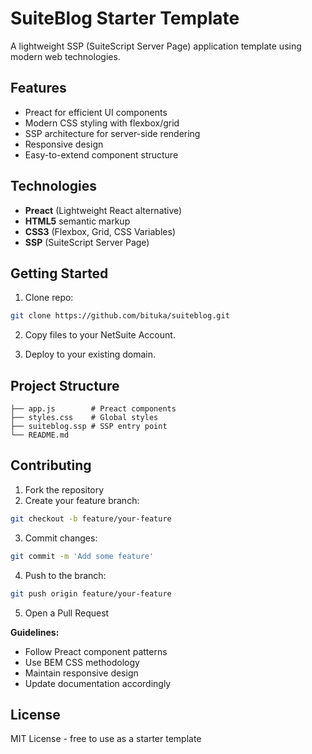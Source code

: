 # SuiteBlog Starter Template

A lightweight SSP (SuiteScript Server Page) application template using modern web technologies.

## Features
- Preact for efficient UI components
- Modern CSS styling with flexbox/grid
- SSP architecture for server-side rendering
- Responsive design
- Easy-to-extend component structure

## Technologies
- **Preact** (Lightweight React alternative)
- **HTML5** semantic markup
- **CSS3** (Flexbox, Grid, CSS Variables)
- **SSP** (SuiteScript Server Page)

## Getting Started

1. Clone repo:
```bash
git clone https://github.com/bituka/suiteblog.git
```
2. Copy files to your NetSuite Account.

3. Deploy to your existing domain.

## Project Structure
```
├── app.js        # Preact components
├── styles.css    # Global styles
├── suiteblog.ssp # SSP entry point
└── README.md
```

## Contributing

1. Fork the repository
2. Create your feature branch:
```bash
git checkout -b feature/your-feature
```
3. Commit changes:
```bash
git commit -m 'Add some feature'
```
4. Push to the branch:
```bash
git push origin feature/your-feature
```
5. Open a Pull Request

**Guidelines:**
- Follow Preact component patterns
- Use BEM CSS methodology
- Maintain responsive design
- Update documentation accordingly

## License
MIT License - free to use as a starter template
